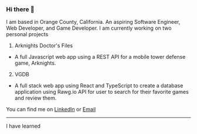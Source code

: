 ### Hi there 👋

I am based in Orange County, California.
An aspiring Software Engineer, Web Developer, and Game Developer. 
I am currently working on two personal projects
 1) Arknights Doctor's Files
   - A full Javascript web app using a REST API for a mobile tower defense game, Arknights.
2) VGDB
  - A full stack web app using React and TypeScript to create a database application using Rawg.io API for user to search for their favorite games and review them.

You can find me on 
[LinkedIn](https://www.linkedin.com/in/taimdoan/) or 
[Email](taidoan.m@gmail.com)

---
I have learned 
```

```
<!--
**t-doan/t-doan** is a ✨ _special_ ✨ repository because its `README.md` (this file) appears on your GitHub profile.

Here are some ideas to get you started:

- 🔭 I’m currently working on ...
- 🌱 I’m currently learning ...
- 👯 I’m looking to collaborate on ...
- 🤔 I’m looking for help with ...
- 💬 Ask me about ...
- 📫 How to reach me: ...
- 😄 Pronouns: ...
- ⚡ Fun fact: ...
-->
